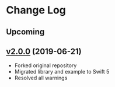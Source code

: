 # Change Log

## Upcoming

## [v2.0.0](https://github.com/MarekKojder/swift-api/tree/2.0.0) (2019-06-21)
- Forked original repository
- Migrated library and example to Swift 5
- Resolved all warnings 

